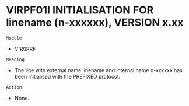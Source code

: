 # VIRPF01I INITIALISATION FOR linename (n-xxxxxx), VERSION x.xx

`Module`
- VIR0PRF

`Meaning`
- The line with external name linename and internal name n-xxxxxx has been initialised with the PREFIXED protocol.

`Action`
- None.
